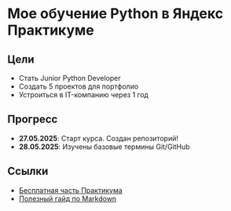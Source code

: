 # Мое обучение Python в Яндекс Практикуме

## Цели
- Стать Junior Python Developer
- Создать 5 проектов для портфолио
- Устроиться в IT-компанию через 1 год

## Прогресс
- **27.05.2025**: Старт курса. Создан репозиторий!
- **28.05.2025**: Изучены базовые термины Git/GitHub

## Ссылки
- [Бесплатная часть Практикума](ссылка)
- [Полезный гайд по Markdown](https://commonmark.org/help/)


